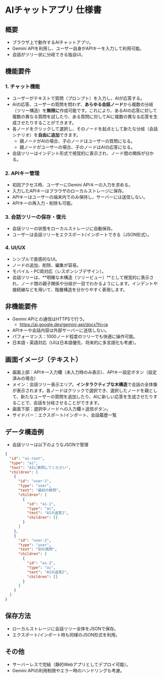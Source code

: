 # AIチャットアプリ 仕様書

## 概要
- ブラウザ上で動作するAIチャットアプリ。
- Gemini APIを利用し、ユーザー自身がAPIキーを入力して利用可能。
- 会話がツリー状に分岐できる独自UI。

## 機能要件
### 1. チャット機能
- ユーザーがテキストで質問（プロンプト）を入力し、AIが応答する。
- AIの応答、ユーザーの質問を問わず、**あらゆる会話ノード**から複数の分岐（ツリー構造）を**無限に**作成可能です。これにより、あるAIの応答に対して複数の異なる質問を試したり、ある質問に対してAIに複数の異なる応答を生成させたりすることができます。
- 各ノードをクリックして選択し、そのノードを起点として新たな分岐（会話シナリオ）を**自由に追加**できます。
  - 親ノードがAIの場合、子のノードはユーザーの質問になる。
  - 親ノードがユーザーの場合、子のノードはAIの応答になる。
- 会話ツリーはインデント形式で視覚的に表示され、ノード間の関係が分かる。

### 2. APIキー管理
- 初回アクセス時、ユーザーにGemini APIキーの入力を求める。
- 入力したAPIキーはブラウザのローカルストレージに保存。
- APIキーはユーザーの端末内でのみ保持し、サーバーには送信しない。
- APIキーの再入力・削除も可能。

### 3. 会話ツリーの保存・復元
- 会話ツリーの状態をローカルストレージに自動保存。
- ユーザーは会話ツリーをエクスポート/インポートできる（JSON形式）。

### 4. UI/UX
- シンプルで直感的なUI。
- ノードの追加、削除、編集が容易。
- モバイル・PC両対応（レスポンシブデザイン）。
- 会話ツリーは、**明確な木構造（ツリービュー）**として視覚的に表示され、ノード間の親子関係や分岐が一目でわかるようにします。インデントや接続線などを用いて、階層構造を分かりやすく表現します。

## 非機能要件
- Gemini APIとの通信はHTTPSで行う。
  - https://ai.google.dev/gemini-api/docs?hl=ja
- APIキーや会話内容は外部サーバーに送信しない。
- パフォーマンス：1000ノード程度のツリーでも快適に操作可能。
- 日本語・英語対応（UIは日本語優先、将来的に多言語化も考慮）。

## 画面イメージ（テキスト）
- 画面上部：APIキー入力欄（未入力時のみ表示）、APIキー設定ボタン（設定済みの場合）
- メイン：会話ツリー表示エリア。**インタラクティブな木構造**で会話の全体像が表示されます。各ノードはクリックで選択でき、選択したノードを親として、新たなユーザーの質問を追加したり、AIに新しい応答を生成させたりすることで、会話を分岐させることができます。
- 画面下部：選択中ノードへの入力欄＋送信ボタン。
- サイドバー：エクスポート/インポート、会話履歴一覧


## データ構造例
- 会話ツリーは以下のようなJSONで管理
```json
{
  "id": "ai-root",
  "type": "ai",
  "text": "AIに質問してください",
  "children": [
    {
      "id": "user-1",
      "type": "user",
      "text": "最初の質問",
      "children": [
        {
          "id": "ai-1",
          "type": "ai",
          "text": "AIの返答1",
          "children": []
        }
      ]
    },
    {
      "id": "user-2",
      "type": "user",
      "text": "別の質問",
      "children": [
        {
          "id": "ai-2",
          "type": "ai",
          "text": "AIの返答2",
          "children": []
        }
      ]
    }
  ]
}
```

## 保存方法
- ローカルストレージに会話ツリー全体をJSONで保存。
- エクスポート/インポート時も同様のJSON形式を利用。

## その他
- サーバーレスで完結（静的Webアプリとしてデプロイ可能）。
- Gemini APIの利用制限やエラー時のハンドリングも考慮。